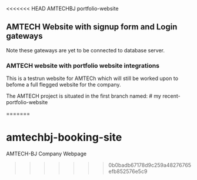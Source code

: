 <<<<<<< HEAD
AMTECHBJ portfolio-website

## AMTECH Website with signup form and Login gateways
 Note these gateways are yet to be connected to database server.

### AMTECH website with portfolio website integrations 
 This is a testrun website for AMTECh which will still be worked upon to befome a full flegged website for the company.
 
 The AMTECH project is situated in the first branch named: # my recent-portfolio-website
 

=======
# amtechbj-booking-site
AMTECH-BJ Company Webpage 
>>>>>>> 0b0badb67178d9c259a48276765efb852576e5c9
